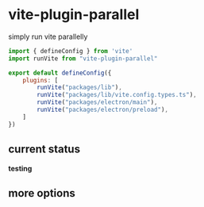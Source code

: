 # vite-plugin-parallel

simply run vite parallelly

```js
import { defineConfig } from 'vite'
import runVite from "vite-plugin-parallel"

export default defineConfig({
    plugins: [
        runVite("packages/lib"),
        runVite("packages/lib/vite.config.types.ts"),
        runVite("packages/electron/main"),
        runVite("packages/electron/preload"),
    ]
})
```

## current status

**testing**

## more options


